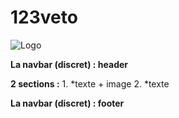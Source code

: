 # 123veto

![Logo](/images/logo.png)

**La navbar (discret) : header**

__2 sections :__  1. *texte + image 
                  2. *texte

**La navbar (discret) : footer**
